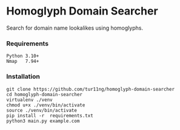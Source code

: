 # Homoglyph Domain Searcher
Search for domain name lookalikes using homoglyphs.

### Requirements
    Python 3.10+
    Nmap   7.94+

### Installation
```
git clone https://github.com/tur11ng/homoglyph-domain-searcher
cd homoglyph-domain-searcher
virtualenv ./venv
chmod u+x ./venv/bin/activate
source ./venv/bin/activate
pip install -r  requirements.txt
python3 main.py example.com
```
